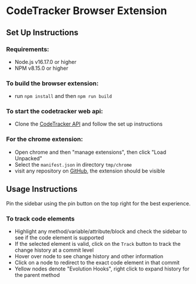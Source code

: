 # CodeTracker Browser Extension

## Set Up Instructions
### Requirements: 
 - Node.js v16.17.0 or higher
 - NPM v8.15.0 or higher

### To build the browser extension:
 - run `npm install` and then `npm run build`

### To start the codetracker web api:
 - Clone the [CodeTracker API](https://github.com/flozender/CodeTracker-API) and follow the set up instructions

### For the chrome extension:
 - Open chrome and then "manage extensions", then click "Load Unpacked"
 - Select the `manifest.json` in directory `tmp/chrome`
 - visit any repository on [GitHub](https://www.github.com/checkstyle/checkstyle), the extension should be visible


## Usage Instructions

Pin the sidebar using the pin button on the top right for the best experience.

### To track code elements
 - Highlight any method/variable/attribute/block and check the sidebar to see if the code element is supported
 - If the selected element is valid, click on the `Track` button to track the change history at a commit level
 - Hover over node to see change history and other information
 - Click on a node to redirect to the exact code element in that commit
 - Yellow nodes denote "Evolution Hooks", right click to expand history for the parent method 